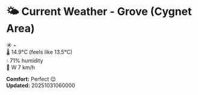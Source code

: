 # 🌤️ Current Weather - Grove (Cygnet Area)

☀️ **-**  
🌡️ 14.9°C (feels like 13.5°C)  
💧 71% humidity  
💨 W 7 km/h  

**Comfort:** Perfect 😌  
**Updated:** 20251031060000
